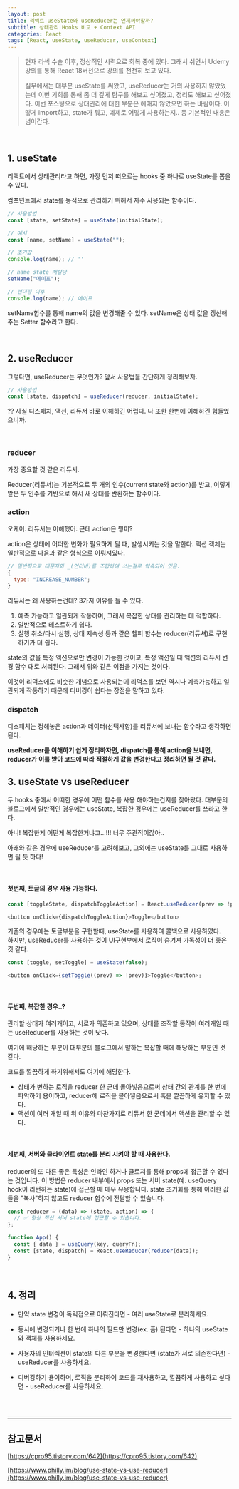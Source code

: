 ```yaml
---
layout: post
title: 리액트 useState와 useReducer는 언제써야할까?
subtitle: 상태관리 Hooks 비교 + Context API
categories: React
tags: [React, useState, useReducer, useContext]
---
```


> 현재 라섹 수술 이후, 정상적인 시력으로 회복 중에 있다. 그래서 쉬면서 Udemy 강의를 통해 React 18버전으로 강의를 천천히 보고 있다.
>
> 실무에서는 대부분 useState를 써왔고, useReducer는 거의 사용하지 않았었는데 이번 기회를 통해 좀 더 깊게 탐구를 해보고 싶어졌고, 정리도 해보고 싶어졌다. 이번 포스팅으로 상태관리에 대한 부분은 헤매지 않았으면 하는 바람이다. 어떻게 import하고, state가 뭐고, 예제로 어떻게 사용하는지.. 등 기본적인 내용은 넘어간다.

 <br/>

## 1. useState

리액트에서 상태관리라고 하면, 가장 먼저 떠오르는 hooks 중 하나로 useState를 뽑을 수 있다.

컴포넌트에서 state를 동적으로 관리하기 위해서 자주 사용되는 함수이다.

```js
// 사용방법
const [state, setState] = useState(initialState);
```

```js
// 예시
const [name, setName] = useState("");

// 초기값
console.log(name); // ''

// name state 재할당
setName("에이프");

// 랜더링 이후
console.log(name); // 에이프
```

setName함수를 통해 name의 값을 변경해줄 수 있다. setName은 상태 값을 갱신해주는 Setter 함수라고 한다.

<br/>

## 2. useReducer

그렇다면, useReducer는 무엇인가? 앞서 사용법을 간단하게 정리해보자.

```js
// 사용방법
const [state, dispatch] = useReducer(reducer, initialState);
```

?? 사실 디스패치, 액션, 리듀서 바로 이해하긴 어렵다. 나 또한 한번에 이해하긴 힘들었으니까.

<br/>

### reducer

가장 중요할 것 같은 리듀서.

Reducer(리듀서)는 기본적으로 두 개의 인수(current state와 action)를 받고, 이렇게 받은 두 인수를 기반으로 해서 새 상태를 반환하는 함수이다.

### action

오케이. 리듀서는 이해했어. 근데 action은 뭥미?

action은 상태에 어떠한 변화가 필요하게 될 때, 발생시키는 것을 말한다. 액션 객체는 일반적으로 다음과 같은 형식으로 이뤄져있다.

```js
// 일반적으로 대문자와 _(언더바)를 조합하여 쓰는걸로 약속되어 있음.
{
  type: "INCREASE_NUMBER";
}
```

리듀서는 왜 사용하는건데? 3가지 이유를 들 수 있다.

1. 예측 가능하고 일관되게 작동하며, 그래서 복잡한 상태를 관리하는 데 적합하다.
2. 일반적으로 테스트하기 쉽다.
3. 실행 취소/다시 실행, 상태 지속성 등과 같은 헬퍼 함수는 reducer(리듀셔)로 구현하기가 더 쉽다.

state의 값을 특정 액션으로만 변경이 가능한 것이고, 특정 액션일 때 액션의 리듀서 변경 함수 대로 처리된다. 그래서 위와 같은 이점을 가지는 것이다.

이것이 리덕스에도 비슷한 개념으로 사용되는데 리덕스를 보면 역시나 예측가능하고 일관되게 작동하기 때문에 디버깅이 쉽다는 장점을 말하고 있다.

### dispatch

디스패치는 정해놓은 action과 데이터(선택사항)를 리듀서에 보내는 함수라고 생각하면 된다.

**useReducer를 이해하기 쉽게 정리하자면, dispatch를 통해 action을 보내면, reducer가 이를 받아 코드에 따라 적절하게 값을 변경한다고 정리하면 될 것 같다.**

## 3. useState vs useReducer

두 hooks 중에서 어떠한 경우에 어떤 함수를 사용 해야하는건지를 찾아봤다. 대부분의 블로그에서 일반적인 경우에는 useState, 복잡한 경우에는 useReducer를 쓰라고 한다.

아니! 복잡한게 어떤게 복잡한거냐고...!!! 너무 주관적이잖아..

아래와 같은 경우에 useReducer를 고려해보고, 그외에는 useState를 그대로 사용하면 될 듯 하다!

<br/>

#### 첫번째, 토글의 경우 사용 가능하다.

```js
const [toggleState, dispatchToggleAction] = React.useReducer(prev => !prev, false)

<button onClick={dispatchToggleAction}>Toggle</button>
```

기존의 경우에는 토글부분을 구현할때, useState를 사용하여 콜백으로 사용하였다.
<br/>
하지만, useReducer를 사용하는 것이 UI구현부에서 로직이 숨겨져 가독성이 더 좋은 것 같다.

```js
const [toggle, setToggle] = useState(false);

<button onClick={setToggle((prev) => !prev)}>Toggle</button>;
```

<br/>

#### 두번째, 복잡한 경우..?

관리할 상태가 여러개이고, 서로가 의존하고 있으며, 상태를 조작할 동작이 여러개일 때는 useReducer를 사용하는 것이 낫다.

여기에 해당하는 부분이 대부분의 블로그에서 말하는 복잡할 때에 해당하는 부분인 것 같다.

코드를 깔끔하게 하기위해서도 여기에 해당한다.

- 상태가 변하는 로직을 reducer 한 군데 몰아넣음으로써 상태 간의 관계를 한 번에 파악하기 용이하고, reducer에 로직을 몰아넣음으로써 훅을 깔끔하게 유지할 수 있다.
- 액션이 여러 개일 때 위 이유와 마찬가지로 리듀서 한 군데에서 액션을 관리할 수 있다.

<br/>

#### 세번째, 서버와 클라이언트 state를 분리 시켜야 할 때 사용한다.

reducer의 또 다른 좋은 특성은 인라인 하거나 클로져를 통해 props에 접근할 수 있다는 것입니다. 이 방법은 reducer 내부에서 props 또는 서버 state(예. useQuery hook이 리턴하는 state)에 접근할 때 매우 유용합니다. state 초기화를 통해 이러한 값들을 "복사"하지 않고도 reducer 함수에 전달할 수 있습니다.

```js
const reducer = (data) => (state, action) => {
  // ✅ 항상 최신 서버 state에 접근할 수 있습니다.
};

function App() {
  const { data } = useQuery(key, queryFn);
  const [state, dispatch] = React.useReducer(reducer(data));
}
```

<br/>

## 4. 정리

- 만약 state 변경이 독릭접으로 이뤄진다면 - 여러 useState로 분리하세요.

- 동시에 변경되거나 한 번에 하나의 필드만 변경(ex. 폼) 된다면 - 하나의 useState와 객체를 사용하세요.

- 사용자의 인터렉션이 state의 다른 부분을 변경한다면 (state가 서로 의존한다면) - useReducer를 사용하세요.

- 디버깅하기 용이하며, 로직을 분리하여 코드를 재사용하고, 깔끔하게 사용하고 싶다면 - useReducer를 사용하세요.

<br/>
<br/>

---

## 참고문서

[https://cpro95.tistory.com/642](https://cpro95.tistory.com/642)

[https://www.philly.im/blog/use-state-vs-use-reducer](https://www.philly.im/blog/use-state-vs-use-reducer)
